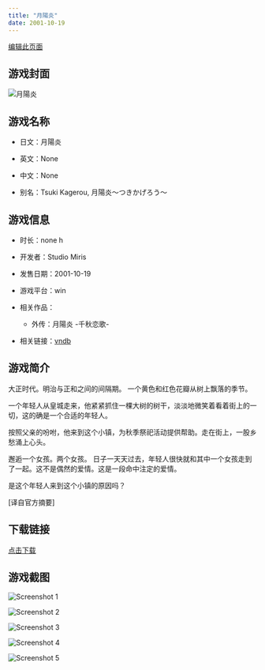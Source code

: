 ```yaml
---
title: "月陽炎"
date: 2001-10-19
---
```

[编辑此页面](https://github.com/ACG-3/ADV3-source/blob/main/source/_posts/%E6%9C%88%E9%99%BD%E7%82%8E.md)

## 游戏封面

![月陽炎](https%3A//pan.timero.xyz/onedrive/img_lib_001/%E6%9C%88%E9%99%BD%E7%82%8E_cover.avif)


## 游戏名称

- 日文：月陽炎
- 英文：None
- 中文：None

- 别名：Tsuki Kagerou, 月陽炎～つきかげろう～


## 游戏信息

- 时长：none h
- 开发者：Studio Miris
- 发售日期：2001-10-19
- 游戏平台：win
- 相关作品：
   - 外传：月陽炎 -千秋恋歌-

- 相关链接：[vndb](https://vndb.org/v75)


## 游戏简介

大正时代。明治与正和之间的间隔期。
一个黄色和红色花瓣从树上飘落的季节。

一个年轻人从皇城走来，他紧紧抓住一棵大树的树干，淡淡地微笑着看着街上的一切，这的确是一个合适的年轻人。

按照父亲的吩咐，他来到这个小镇，为秋季祭祀活动提供帮助。走在街上，一股乡愁涌上心头。

邂逅一个女孩。两个女孩。
日子一天天过去，年轻人很快就和其中一个女孩走到了一起。这不是偶然的爱情。这是一段命中注定的爱情。

是这个年轻人来到这个小镇的原因吗？

[译自官方摘要]


## 下载链接

[点击下载](https://pan.timero.xyz/onedrive/adv_lib_001/%E6%9C%88%E9%99%BD%E7%82%8E)


## 游戏截图


![Screenshot 1](https%3A//pan.timero.xyz/onedrive/img_lib_001/%E6%9C%88%E9%99%BD%E7%82%8E_Screenshot_1.avif)

![Screenshot 2](https%3A//pan.timero.xyz/onedrive/img_lib_001/%E6%9C%88%E9%99%BD%E7%82%8E_Screenshot_2.avif)

![Screenshot 3](https%3A//pan.timero.xyz/onedrive/img_lib_001/%E6%9C%88%E9%99%BD%E7%82%8E_Screenshot_3.avif)

![Screenshot 4](https%3A//pan.timero.xyz/onedrive/img_lib_001/%E6%9C%88%E9%99%BD%E7%82%8E_Screenshot_4.avif)

![Screenshot 5](https%3A//pan.timero.xyz/onedrive/img_lib_001/%E6%9C%88%E9%99%BD%E7%82%8E_Screenshot_5.avif)

